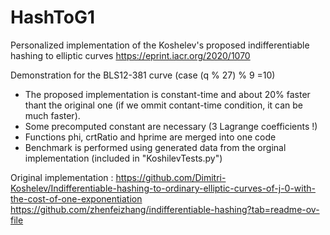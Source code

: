 # HashToG1
Personalized implementation of the  Koshelev's proposed indifferentiable hashing to elliptic curves
https://eprint.iacr.org/2020/1070 


Demonstration for the BLS12-381 curve (case (q % 27) % 9 =10)

-   The proposed implementation is constant-time and about 20% faster thant the original one (if we ommit contant-time condition, it can be much faster).
-   Some precomputed constant are necessary (3 Lagrange coefficients !)
-   Functions phi, crtRatio and hprime are merged into one code
-   Benchmark is performed using generated data from the orginal implementation (included in "KoshilevTests.py")

Original implementation :
https://github.com/Dimitri-Koshelev/Indifferentiable-hashing-to-ordinary-elliptic-curves-of-j-0-with-the-cost-of-one-exponentiation
https://github.com/zhenfeizhang/indifferentiable-hashing?tab=readme-ov-file
